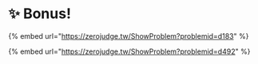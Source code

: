 # ✨ Bonus!

{% embed url="https://zerojudge.tw/ShowProblem?problemid=d183" %}

{% embed url="https://zerojudge.tw/ShowProblem?problemid=d492" %}



